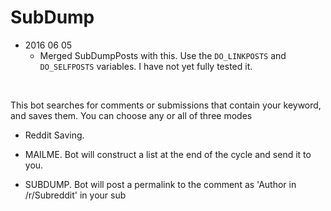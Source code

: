SubDump
=============

- 2016 06 05
    - Merged SubDumpPosts with this. Use the `DO_LINKPOSTS` and `DO_SELFPOSTS` variables. I have not yet fully tested it.

&nbsp;

This bot searches for comments or submissions that contain your keyword, and saves them. You can choose any or all of three modes

- Reddit Saving.

- MAILME. Bot will construct a list at the end of the cycle and send it to you. 

- SUBDUMP. Bot will post a permalink to the comment as 'Author in /r/Subreddit' in your sub
